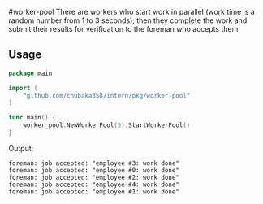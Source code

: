 #worker-pool
There are workers who start work in parallel (work time is a random number from 1 to 3 seconds),
then they complete the work and submit their results for verification to the foreman who accepts them

## Usage

```go
package main

import (
	"github.com/chubaka358/intern/pkg/worker-pool"
)

func main() {
	worker_pool.NewWorkerPool(5).StartWorkerPool()
}
```

Output:
```
foreman: job accepted: "employee #3: work done"
foreman: job accepted: "employee #0: work done"
foreman: job accepted: "employee #2: work done"
foreman: job accepted: "employee #4: work done"
foreman: job accepted: "employee #1: work done"
```
